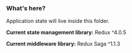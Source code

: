 ### What's here?

Application state will live inside this folder.

**Current state management library:** Redux ^4.0.5

**Current middleware library:** Redux Saga ^1.1.3
